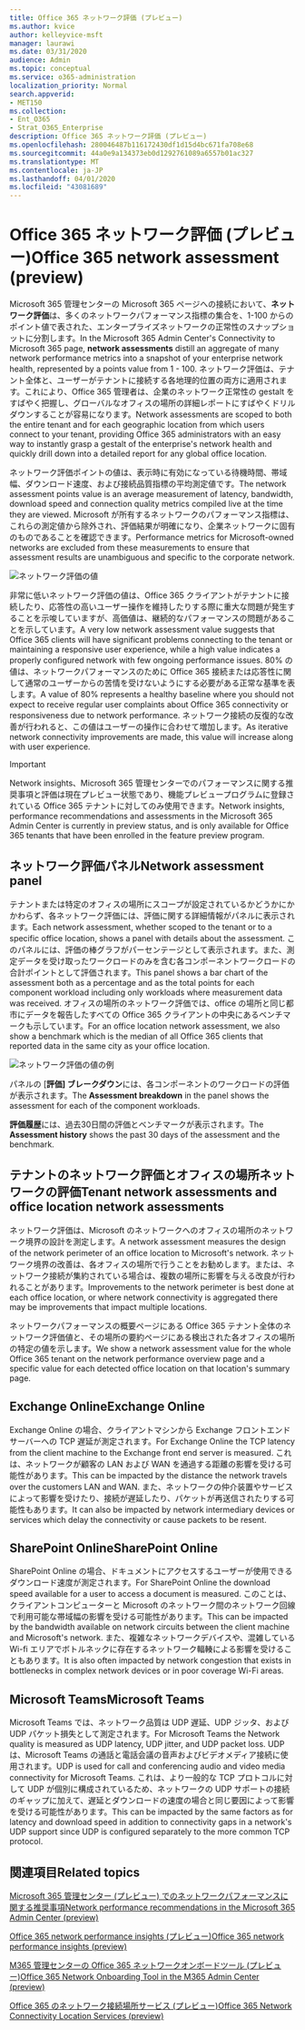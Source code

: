 ```yaml
---
title: Office 365 ネットワーク評価 (プレビュー)
ms.author: kvice
author: kelleyvice-msft
manager: laurawi
ms.date: 03/31/2020
audience: Admin
ms.topic: conceptual
ms.service: o365-administration
localization_priority: Normal
search.appverid:
- MET150
ms.collection:
- Ent_O365
- Strat_O365_Enterprise
description: Office 365 ネットワーク評価 (プレビュー)
ms.openlocfilehash: 280046487b116172430df1d15d4bc671fa708e68
ms.sourcegitcommit: 44a0e9a134373eb0d1292761089a6557b01ac327
ms.translationtype: MT
ms.contentlocale: ja-JP
ms.lasthandoff: 04/01/2020
ms.locfileid: "43081689"
---
```

# <a name="office-365-network-assessment-preview"></a><span data-ttu-id="8ca0c-103">Office 365 ネットワーク評価 (プレビュー)</span><span class="sxs-lookup"><span data-stu-id="8ca0c-103">Office 365 network assessment (preview)</span></span>

<span data-ttu-id="8ca0c-104">Microsoft 365 管理センターの Microsoft 365 ページへの接続において、**ネットワーク評価**は、多くのネットワークパフォーマンス指標の集合を、1-100 からのポイント値で表された、エンタープライズネットワークの正常性のスナップショットに分割します。</span><span class="sxs-lookup"><span data-stu-id="8ca0c-104">In the Microsoft 365 Admin Center's Connectivity to Microsoft 365 page, **network assessments** distill an aggregate of many network performance metrics into a snapshot of your enterprise network health, represented by a points value from 1 - 100.</span></span> <span data-ttu-id="8ca0c-105">ネットワーク評価は、テナント全体と、ユーザーがテナントに接続する各地理的位置の両方に適用されます。これにより、Office 365 管理者は、企業のネットワーク正常性の gestalt をすばやく把握し、グローバルなオフィスの場所の詳細レポートにすばやくドリルダウンすることが容易になります。</span><span class="sxs-lookup"><span data-stu-id="8ca0c-105">Network assessments are scoped to both the entire tenant and for each geographic location from which users connect to your tenant, providing Office 365 administrators with an easy way to instantly grasp a gestalt of the enterprise's network health and quickly drill down into a detailed report for any global office location.</span></span>

<span data-ttu-id="8ca0c-106">ネットワーク評価ポイントの値は、表示時に有効になっている待機時間、帯域幅、ダウンロード速度、および接続品質指標の平均測定値です。</span><span class="sxs-lookup"><span data-stu-id="8ca0c-106">The network assessment points value is an average measurement of latency, bandwidth, download speed and connection quality metrics compiled live at the time they are viewed.</span></span> <span data-ttu-id="8ca0c-107">Microsoft が所有するネットワークのパフォーマンス指標は、これらの測定値から除外され、評価結果が明確になり、企業ネットワークに固有のものであることを確認できます。</span><span class="sxs-lookup"><span data-stu-id="8ca0c-107">Performance metrics for Microsoft-owned networks are excluded from these measurements to ensure that assessment results are unambiguous and specific to the corporate network.</span></span>

![ネットワーク評価の値](Media/m365-mac-perf/m365-mac-perf-overview-score-top.png)

<span data-ttu-id="8ca0c-109">非常に低いネットワーク評価の値は、Office 365 クライアントがテナントに接続したり、応答性の高いユーザー操作を維持したりする際に重大な問題が発生することを示唆していますが、高価値は、継続的なパフォーマンスの問題があることを示しています。</span><span class="sxs-lookup"><span data-stu-id="8ca0c-109">A very low network assessment value suggests that Office 365 clients will have significant problems connecting to the tenant or maintaining a responsive user experience, while a high value indicates a properly configured network with few ongoing performance issues.</span></span> <span data-ttu-id="8ca0c-110">80% の値は、ネットワークパフォーマンスのために Office 365 接続または応答性に関して通常のユーザーからの苦情を受けないようにする必要がある正常な基準を表します。</span><span class="sxs-lookup"><span data-stu-id="8ca0c-110">A value of 80% represents a healthy baseline where you should not expect to receive regular user complaints about Office 365 connectivity or responsiveness due to network performance.</span></span> <span data-ttu-id="8ca0c-111">ネットワーク接続の反復的な改善が行われると、この値はユーザーの操作に合わせて増加します。</span><span class="sxs-lookup"><span data-stu-id="8ca0c-111">As iterative network connectivity improvements are made, this value will increase along with user experience.</span></span>

>[!IMPORTANT]
><span data-ttu-id="8ca0c-112">Network insights、Microsoft 365 管理センターでのパフォーマンスに関する推奨事項と評価は現在プレビュー状態であり、機能プレビュープログラムに登録されている Office 365 テナントに対してのみ使用できます。</span><span class="sxs-lookup"><span data-stu-id="8ca0c-112">Network insights, performance recommendations and assessments in the Microsoft 365 Admin Center is currently in preview status, and is only available for Office 365 tenants that have been enrolled in the feature preview program.</span></span>

## <a name="network-assessment-panel"></a><span data-ttu-id="8ca0c-113">ネットワーク評価パネル</span><span class="sxs-lookup"><span data-stu-id="8ca0c-113">Network assessment panel</span></span>

<span data-ttu-id="8ca0c-114">テナントまたは特定のオフィスの場所にスコープが設定されているかどうかにかかわらず、各ネットワーク評価には、評価に関する詳細情報がパネルに表示されます。</span><span class="sxs-lookup"><span data-stu-id="8ca0c-114">Each network assessment, whether scoped to the tenant or to a specific office location, shows a panel with details about the assessment.</span></span> <span data-ttu-id="8ca0c-115">このパネルには、評価の棒グラフがパーセンテージとして表示されます。また、測定データを受け取ったワークロードのみを含む各コンポーネントワークロードの合計ポイントとして評価されます。</span><span class="sxs-lookup"><span data-stu-id="8ca0c-115">This panel shows a bar chart of the assessment both as a percentage and as the total points for each component workload including only workloads where measurement data was received.</span></span> <span data-ttu-id="8ca0c-116">オフィスの場所のネットワーク評価では、office の場所と同じ都市にデータを報告したすべての Office 365 クライアントの中央にあるベンチマークも示しています。</span><span class="sxs-lookup"><span data-stu-id="8ca0c-116">For an office location network assessment, we also show a benchmark which is the median of all Office 365 clients that reported data in the same city as your office location.</span></span>

![ネットワーク評価の値の例](Media/m365-mac-perf/m365-mac-perf-overview-score.png)

<span data-ttu-id="8ca0c-118">パネルの [**評価] ブレークダウン**には、各コンポーネントのワークロードの評価が表示されます。</span><span class="sxs-lookup"><span data-stu-id="8ca0c-118">The **Assessment breakdown** in the panel shows the assessment for each of the component workloads.</span></span>

<span data-ttu-id="8ca0c-119">**評価履歴**には、過去30日間の評価とベンチマークが表示されます。</span><span class="sxs-lookup"><span data-stu-id="8ca0c-119">The **Assessment history** shows the past 30 days of the assessment and the benchmark.</span></span>

## <a name="tenant-network-assessments-and-office-location-network-assessments"></a><span data-ttu-id="8ca0c-120">テナントのネットワーク評価とオフィスの場所ネットワークの評価</span><span class="sxs-lookup"><span data-stu-id="8ca0c-120">Tenant network assessments and office location network assessments</span></span>

<span data-ttu-id="8ca0c-121">ネットワーク評価は、Microsoft のネットワークへのオフィスの場所のネットワーク境界の設計を測定します。</span><span class="sxs-lookup"><span data-stu-id="8ca0c-121">A network assessment measures the design of the network perimeter of an office location to Microsoft's network.</span></span> <span data-ttu-id="8ca0c-122">ネットワーク境界の改善は、各オフィスの場所で行うことをお勧めします。または、ネットワーク接続が集約されている場合は、複数の場所に影響を与える改良が行われることがあります。</span><span class="sxs-lookup"><span data-stu-id="8ca0c-122">Improvements to the network perimeter is best done at each office location, or where network connectivity is aggregated there may be improvements that impact multiple locations.</span></span>

<span data-ttu-id="8ca0c-123">ネットワークパフォーマンスの概要ページにある Office 365 テナント全体のネットワーク評価値と、その場所の要約ページにある検出された各オフィスの場所の特定の値を示します。</span><span class="sxs-lookup"><span data-stu-id="8ca0c-123">We show a network assessment value for the whole Office 365 tenant on the network performance overview page and a specific value for each detected office location on that location's summary page.</span></span>

## <a name="exchange-online"></a><span data-ttu-id="8ca0c-124">Exchange Online</span><span class="sxs-lookup"><span data-stu-id="8ca0c-124">Exchange Online</span></span>

<span data-ttu-id="8ca0c-125">Exchange Online の場合、クライアントマシンから Exchange フロントエンドサーバーへの TCP 遅延が測定されます。</span><span class="sxs-lookup"><span data-stu-id="8ca0c-125">For Exchange Online the TCP latency from the client machine to the Exchange front end server is measured.</span></span> <span data-ttu-id="8ca0c-126">これは、ネットワークが顧客の LAN および WAN を通過する距離の影響を受ける可能性があります。</span><span class="sxs-lookup"><span data-stu-id="8ca0c-126">This can be impacted by the distance the network travels over the customers LAN and WAN.</span></span> <span data-ttu-id="8ca0c-127">また、ネットワークの仲介装置やサービスによって影響を受けたり、接続が遅延したり、パケットが再送信されたりする可能性もあります。</span><span class="sxs-lookup"><span data-stu-id="8ca0c-127">It can also be impacted by network intermediary devices or services which delay the connectivity or cause packets to be resent.</span></span>

## <a name="sharepoint-online"></a><span data-ttu-id="8ca0c-128">SharePoint Online</span><span class="sxs-lookup"><span data-stu-id="8ca0c-128">SharePoint Online</span></span>

<span data-ttu-id="8ca0c-129">SharePoint Online の場合、ドキュメントにアクセスするユーザーが使用できるダウンロード速度が測定されます。</span><span class="sxs-lookup"><span data-stu-id="8ca0c-129">For SharePoint Online the download speed available for a user to access a document is measured.</span></span> <span data-ttu-id="8ca0c-130">このことは、クライアントコンピューターと Microsoft のネットワーク間のネットワーク回線で利用可能な帯域幅の影響を受ける可能性があります。</span><span class="sxs-lookup"><span data-stu-id="8ca0c-130">This can be impacted by the bandwidth available on network circuits between the client machine and Microsoft's network.</span></span> <span data-ttu-id="8ca0c-131">また、複雑なネットワークデバイスや、混雑している Wi-fi エリアでボトルネックに存在するネットワーク輻輳による影響を受けることもあります。</span><span class="sxs-lookup"><span data-stu-id="8ca0c-131">It is also often impacted by network congestion that exists in bottlenecks in complex network devices or in poor coverage Wi-Fi areas.</span></span>

## <a name="microsoft-teams"></a><span data-ttu-id="8ca0c-132">Microsoft Teams</span><span class="sxs-lookup"><span data-stu-id="8ca0c-132">Microsoft Teams</span></span>

<span data-ttu-id="8ca0c-133">Microsoft Teams では、ネットワーク品質は UDP 遅延、UDP ジッタ、および UDP パケット損失として測定されます。</span><span class="sxs-lookup"><span data-stu-id="8ca0c-133">For Microsoft Teams the Network quality is measured as UDP latency, UDP jitter, and UDP packet loss.</span></span> <span data-ttu-id="8ca0c-134">UDP は、Microsoft Teams の通話と電話会議の音声およびビデオメディア接続に使用されます。</span><span class="sxs-lookup"><span data-stu-id="8ca0c-134">UDP is used for call and conferencing audio and video media connectivity for Microsoft Teams.</span></span> <span data-ttu-id="8ca0c-135">これは、より一般的な TCP プロトコルに対して UDP が個別に構成されているため、ネットワークの UDP サポートの接続のギャップに加えて、遅延とダウンロードの速度の場合と同じ要因によって影響を受ける可能性があります。</span><span class="sxs-lookup"><span data-stu-id="8ca0c-135">This can be impacted by the same factors as for latency and download speed in addition to connectivity gaps in a network's UDP support since UDP is configured separately to the more common TCP protocol.</span></span>

## <a name="related-topics"></a><span data-ttu-id="8ca0c-136">関連項目</span><span class="sxs-lookup"><span data-stu-id="8ca0c-136">Related topics</span></span>

[<span data-ttu-id="8ca0c-137">Microsoft 365 管理センター (プレビュー) でのネットワークパフォーマンスに関する推奨事項</span><span class="sxs-lookup"><span data-stu-id="8ca0c-137">Network performance recommendations in the Microsoft 365 Admin Center (preview)</span></span>](office-365-network-mac-perf-overview.md)

[<span data-ttu-id="8ca0c-138">Office 365 network performance insights (プレビュー)</span><span class="sxs-lookup"><span data-stu-id="8ca0c-138">Office 365 network performance insights (preview)</span></span>](office-365-network-mac-perf-insights.md)

[<span data-ttu-id="8ca0c-139">M365 管理センターの Office 365 ネットワークオンボードツール (プレビュー)</span><span class="sxs-lookup"><span data-stu-id="8ca0c-139">Office 365 Network Onboarding Tool in the M365 Admin Center (preview)</span></span>](office-365-network-mac-perf-onboarding-tool.md)

[<span data-ttu-id="8ca0c-140">Office 365 のネットワーク接続場所サービス (プレビュー)</span><span class="sxs-lookup"><span data-stu-id="8ca0c-140">Office 365 Network Connectivity Location Services (preview)</span></span>](office-365-network-mac-location-services.md)
